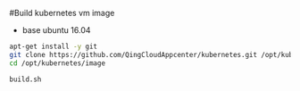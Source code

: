 #Build kubernetes vm image

* base ubuntu 16.04

```bash
apt-get install -y git
git clone https://github.com/QingCloudAppcenter/kubernetes.git /opt/kubernetes
cd /opt/kubernetes/image

build.sh
```